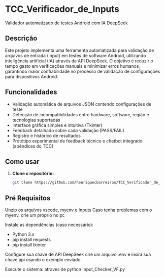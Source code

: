 # TCC_Verificador_de_Inputs
Validador automatizado de testes Android com IA DeepSeek

## Descrição

Este projeto implementa uma ferramenta automatizada para validação de arquivos de entrada (input) em testes de software Android, utilizando inteligência artificial (IA) através da API DeepSeek. O objetivo é reduzir o tempo gasto em verificações manuais e minimizar erros humanos, garantindo maior confiabilidade no processo de validação de configurações para dispositivos Android.

## Funcionalidades

- Validação automática de arquivos JSON contendo configurações de teste
- Detecção de incompatibilidades entre hardware, software, região e tecnologias suportadas
- Interface gráfica simples e intuitiva (Tkinter)
- Feedback detalhado sobre cada validação (PASS/FAIL)
- Registro e histórico de resultados
- Protótipo experimental de feedback técnico e chatbot integrado (apêndices do TCC)

## Como usar

1. **Clone o repositório:**

   ```bash
   git clone https://github.com/henriquecbarreiros/TCC_Verificador_de_Inputs.git
## Pré Requisitos
Unzip os arquivos vscode, myenv e Inputs
Caso tenha problemas com o myenv, crie um proprio no pc 

Instale as dependências (caso necessário):

- Python 3.x
- pip install requests
- pip install tkinter

Configure sua chave de API DeepSeek
crie um arquivo .env e insira sua chave api usando o exemplo enviado

Execute o sistema: atraves de python Input_Checker_VF.py

